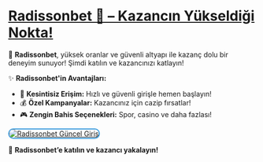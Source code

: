 # <a href="https://cutt.ly/RadissonLink" title="Radissonbet Güncel Giriş">Radissonbet 🎯 – Kazancın Yükseldiği Nokta!</a>

🌟 **Radissonbet**, yüksek oranlar ve güvenli altyapı ile kazanç dolu bir deneyim sunuyor! Şimdi katılın ve kazancınızı katlayın!  

✨ **Radissonbet'in Avantajları:**  
- 🚀 **Kesintisiz Erişim:** Hızlı ve güvenli girişle hemen başlayın!  
- 💰 **Özel Kampanyalar:** Kazancınız için cazip fırsatlar!  
- 🎮 **Zengin Bahis Seçenekleri:** Spor, casino ve daha fazlası!  

<a href="https://cutt.ly/RadissonLink" title="Radissonbet Güncel Giriş">  
<img src="https://i.ibb.co/BtMhhf6/g-venligiris.jpg" alt="Radissonbet Güncel Giriş" style="max-width: 100%; border: 2px solid #3498db; border-radius: 10px;">  
</a>  

🎯 **Radissonbet’e katılın ve kazancı yakalayın!**
